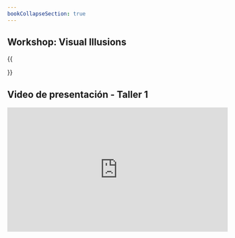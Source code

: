 ```yaml
---
bookCollapseSection: true
---
```


## Workshop: Visual Illusions
{{<section>}}


## Video de presentación  - Taller 1

<div style=position:relative;padding-bottom:56.25%;height:0;overflow:hidden><iframe src=https://www.youtube.com/watch?v=f0WTkxqGyGo&ab_channel=JulianAlexanderManosalvaManrique style=position:absolute;top:0;left:0;width:100%;height:100%;border:0 allowfullscreen title="3D terrain generation with Perlin noise"></iframe></div>